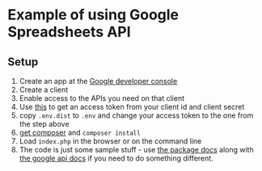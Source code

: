 # Example of using Google Spreadsheets API

## Setup

1. Create an app at the [Google developer console](https://console.developers.google.com/project)
2. Create a client
3. Enable access to the APIs you need on that client
4. Use [this](https://github.com/asimlqt/php-google-oauth) to get an access token from your client id and client secret
5. copy `.env.dist` to `.env` and change your access token to the one from the step above
6. [get composer](http://getcomposer.org) and `composer install`
7. Load `index.php` in the browser or on the command line
6. The code is just some sample stuff - use [the package
   docs](https://github.com/asimlqt/php-google-spreadsheet-client) along with
   [the google api
   docs](https://developers.google.com/google-apps/spreadsheets) if you need to
   do something different.
